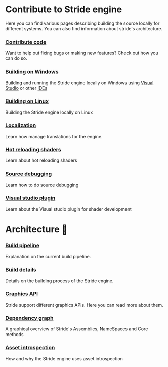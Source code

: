 ﻿# Contribute to Stride engine
Here you can find various pages describing building the source locally for different systems. You can also find information about stride's architecture.

### [Contribute code](contribute-engine.md)
Want to help out fixing bugs or making new features? Check out how you can do so.

### [Building on Windows](building-source-windows.md)
Building and running the Stride engine locally on Windows using [Visual Studio](building-source-windows.md) or other [IDEs](building-source-windows-other-ide.md)

### [Building on Linux](building-source-linux.md)
Building the Stride engine locally on Linux

### [Localization](localization.md)
Learn how manage translations for the engine.


### [Hot reloading shaders](hot-reloading-shaders.md)
Learn about hot reloading shaders

### [Source debugging](source-debugging.md)
Learn how to do source debugging

### [Visual studio plugin](visual-studio-plugin.md)
Learn about the Visual studio plugin for shader development

# Architecture 🧬
### [Build pipeline](architecture/build-pipeline.md)
Explanation on the current build pipeline.

### [Build details](architecture/build-details.md)
Details on the building process of the Stride engine.

### [Graphics API](architecture/graphics-api.md)
Stride support different graphics APIs. Here you can read more about them.

### [Dependency graph](architecture/dependency-graph.md)
A graphical overview of Stride's Assemblies, NameSpaces and Core methods

### [Asset introspection](architecture/asset-introspection.md)
How and why the Stride engine uses asset introspection
